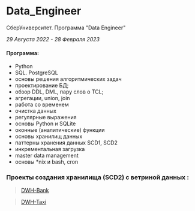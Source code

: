 # Data_Engineer

СберУниверситет. Программа "Data Engineer"  

*29 Августа 2022 -  28 Февраля 2023*

#### Программа:
- Python
- SQL. PostgreSQL 
- основы решения алгоритмических задач 
- проектирование БД;
- обзор DDL, DML, пару слов о TCL;
- агрегации, union, join
- работа со временем
- очистка данных
- регулярные выражения
- основы Python и SQLite
- оконные (аналитические) функции
- основы хранилищ данных
- паттерны хранения данных SCD1, SCD2
- инкрементальная загрузка
- master data management
- основы *nix и bash, cron

### Проeкты создания хранилища (SCD2) с ветриной данных :  

> [DWH-Bank](https://github.com/dalv119/Data_Engineer/tree/main/Projects/DWH-Bank)  

> [DWH-Taxi](https://github.com/dalv119/Data_Engineer/tree/main/Projects/DWH-Taxi)

<!--
https://gist.github.com/Jekins/2bf2d0638163f1294637#Parag

Слушатели научатся настраивать и автоматизировать процессы сбора, трансформации, очистки, хранения и первичного анализа данных с помощью SQL и Python на примерах реальных задач, реализует собственный проект! Проект составлен в виде типичного технического задания, которое получает Data Engineer в рамках выполнения своей работы, и позволит участникам курса решить задачу, максимально приближенную к рабочей, с нуля реализовав полноценный ETL процесс.

• проектирование БД;
• обзор DDL, DML, пару слов о TCL;
• агрегации, union, join;
• работа со временем;
• очистка данных;
• регулярные выражения;
• основы Python и SQLite;
• оконные (аналитические) функции;
• основы хранилищ данных;
• паттерны хранения данных;
• инкрементальная загрузка;
• master data management;
• основы *nix и bash, cron.

SQL для работы с данными в DWH
Знать:
базовый синтаксис SQL, методологии и технологии проектирования и использования баз данных, особенности системы управления базами данных, основы проектирования хранилищ данных (DWH), оконные функции, основные методы работы со временем, методы очистки данных, методы инкрементальной загрузки, bash-команды, автоинкремент в Oracle и других СУБД, методы оптимизации запросов, методы построения и автоматизации ETL процесса.

Уметь:
извлекать данные из БД и манипулировать ими с помощью SQL, проектировать DWH, реализовывать оконные аналитические функции, корректно работать со временем в SQL, производить очистку данных, реализовывать автоинкремент, выстраивать и автоматизировать ETL-процесс.

Программирование на языке Python
Знать:
тип языка, типы и структуры данных, понятие переменной, циклы, условные конструкции, функции, принципы работы алгоритмов

Уметь:
решать базовые алгоритмические задачи, загружать и обрабатывать данные (csv, xlsx, txt, json, jpg, etc) с помощью Python и его библиотек, установить Python и библиотеки на ПК


SberUniversity. Program "Data Engineer"
29 August 2022 -  28 February 2023

### Basic module 
*29 August 2022 - 31 October 2022*

[Basic module: home works](https://github.com/Art9050/DataEngineering/tree/main/Basic%20module_home_works "Необязательная подсказка")
#### Topics:
- Python
- SQL

### Profile module
*31 October 2022 – 28 February 2023*

[Profile module: home works](https://github.com/Art9050/DataEngineering/tree/main/home_works "Необязательная подсказка")

[Final Project](https://github.com/Art9050/DataEngineering/tree/main/final_project "Необязательная подсказка")
#### Topics:
+ database design;
+ review of DDL, DML, a few words about TCL;
+ aggregation, union, join;
+ work with time;
+ data cleaning;
+ regular expressions;
+ basics of Python and SQLite;
+ window (analytical) functions;
+ fundamentals of data warehouses;
+ data storage patterns;
+ incremental loading;
+ master data management;
+ basics: *nix, bash, cron

-->
